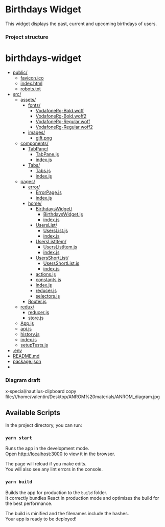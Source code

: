 # Birthdays Widget
This widget displays the past, current and upcoming birthdays of users.

### Project structure
# birthdays-widget
* [public/](./birthdays-widget/public)
  * [favicon.ico](./birthdays-widget/public/favicon.ico)
  * [index.html](./birthdays-widget/public/index.html)
  * [robots.txt](./birthdays-widget/public/robots.txt)
* [src/](./birthdays-widget/src)
  * [assets/](./birthdays-widget/src/assets)
    * [fonts/](./birthdays-widget/src/assets/fonts)
      * [VodafoneRg-Bold.woff](./birthdays-widget/src/assets/fonts/VodafoneRg-Bold.woff)
      * [VodafoneRg-Bold.woff2](./birthdays-widget/src/assets/fonts/VodafoneRg-Bold.woff2)
      * [VodafoneRg-Regular.woff](./birthdays-widget/src/assets/fonts/VodafoneRg-Regular.woff)
      * [VodafoneRg-Regular.woff2](./birthdays-widget/src/assets/fonts/VodafoneRg-Regular.woff2)
    * [images/](./birthdays-widget/src/assets/images)
      * [gift.png](./birthdays-widget/src/assets/images/gift.png)
  * [components/](./birthdays-widget/src/components)
    * [TabPane/](./birthdays-widget/src/components/TabPane)
      * [TabPane.js](./birthdays-widget/src/components/TabPane/TabPane.js)
      * [index.js](./birthdays-widget/src/components/TabPane/index.js)
    * [Tabs/](./birthdays-widget/src/components/Tabs)
      * [Tabs.js](./birthdays-widget/src/components/Tabs/Tabs.js)
      * [index.js](./birthdays-widget/src/components/Tabs/index.js)
  * [pages/](./birthdays-widget/src/pages)
    * [error/](./birthdays-widget/src/pages/error)
      * [ErrorPage.js](./birthdays-widget/src/pages/error/ErrorPage.js)
      * [index.js](./birthdays-widget/src/pages/error/index.js)
    * [home/](./birthdays-widget/src/pages/home)
      * [BirthdaysWidget/](./birthdays-widget/src/pages/home/BirthdaysWidget)
        * [BirthdaysWidget.js](./birthdays-widget/src/pages/home/BirthdaysWidget/BirthdaysWidget.js)
        * [index.js](./birthdays-widget/src/pages/home/BirthdaysWidget/index.js)
      * [UsersList/](./birthdays-widget/src/pages/home/UsersList)
        * [UsersList.js](./birthdays-widget/src/pages/home/UsersList/UsersList.js)
        * [index.js](./birthdays-widget/src/pages/home/UsersList/index.js)
      * [UsersListItem/](./birthdays-widget/src/pages/home/UsersListItem)
        * [UsersListItem.js](./birthdays-widget/src/pages/home/UsersListItem/UsersListItem.js)
        * [index.js](./birthdays-widget/src/pages/home/UsersListItem/index.js)
      * [UsersShortList/](./birthdays-widget/src/pages/home/UsersShortList)
        * [UsersShortList.js](./birthdays-widget/src/pages/home/UsersShortList/UsersShortList.js)
        * [index.js](./birthdays-widget/src/pages/home/UsersShortList/index.js)
      * [actions.js](./birthdays-widget/src/pages/home/actions.js)
      * [constants.js](./birthdays-widget/src/pages/home/constants.js)
      * [index.js](./birthdays-widget/src/pages/home/index.js)
      * [reducer.js](./birthdays-widget/src/pages/home/reducer.js)
      * [selectors.js](./birthdays-widget/src/pages/home/selectors.js)
    * [Router.js](./birthdays-widget/src/pages/Router.js)
  * [redux/](./birthdays-widget/src/redux)
    * [reducer.js](./birthdays-widget/src/redux/reducer.js)
    * [store.js](./birthdays-widget/src/redux/store.js)
  * [App.js](./birthdays-widget/src/App.js)
  * [api.js](./birthdays-widget/src/api.js)
  * [history.js](./birthdays-widget/src/history.js)
  * [index.js](./birthdays-widget/src/index.js)
  * [setupTests.js](./birthdays-widget/src/setupTests.js)
* [.env](./birthdays-widget/.env)
* [README.md](./birthdays-widget/README.md)
* [package.json](./birthdays-widget/package.json)
*


### Diagram draft 
x-special/nautilus-clipboard
copy
file:///home/valentin/Desktop/ANROM%20materials/ANROM_diagram.jpg


## Available Scripts

In the project directory, you can run:

### `yarn start`

Runs the app in the development mode.\
Open [http://localhost:3000](http://localhost:3000) to view it in the browser.

The page will reload if you make edits.\
You will also see any lint errors in the console.

### `yarn build`

Builds the app for production to the `build` folder.\
It correctly bundles React in production mode and optimizes the build for the best performance.

The build is minified and the filenames include the hashes.\
Your app is ready to be deployed!
